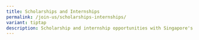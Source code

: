 ```yaml
---
title: Scholarships and Internships
permalink: /join-us/scholarships-internships/
variant: tiptap
description: Scholarship and internship opportunities with Singapore's Ministry of Health.
---
```

